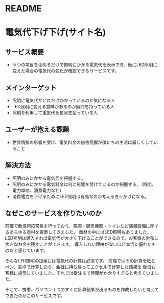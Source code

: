 # README


# 電気代下げ下げ(サイト名)

## サービス概要
- ５つの項目を埋めるだけで照明にかかる電気代を表示でき、仮にLED照明に変えた場合の電気代の変化が確認できるサービスです。

## メインターゲット
- 照明に電気代がどれだけかかっているのか気になる人
- LED照明に変える意味があるのか疑問を持っている人
- 照明を利用して電気代を毎月支払っている人

## ユーザーが抱える課題
- 世界情勢の影響を受け、電気料金の価格高騰が僕たちの生活は厳しくしていること

## 解決方法
- 照明のみにかかる電気代を把握する。
- 照明のみにかかる電気料金は何に影響を受けているのか把握する。（時間、電力単価、消費電力など）
- 消費電力を下げるためにLED照明は有効なのか考えるきっかけになる。

## なぜこのサービスを作りたいのか
前職で新規開拓営業を行っており、空調・厨房機器・トイレなど店舗設備に関するあらゆる商材を提案してきました。
商材の中にはLED照明もありました。
LED照明は導入すれば電気代が大きく下げることができるので、お客様の財布に大きなお金を残すことができます。
導入しない理由がないほど本当に優れたものだと感じています。

そんなLED照明の提案には電気代の計算は必須です。
前職ではその計算を紙とペン、電卓で計算したり、会社に持ち帰ってエクセルで計算した結果を
後日お客様に提示していました。それでは受注まで時間がかかりすぎると考えていました。

そこで、携帯、パソコン１つですぐに計算結果が出るものを作成したいと考えてできたのがこのサービスです。

